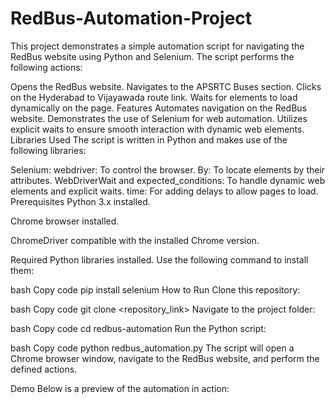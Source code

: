 # RedBus-Automation-Project

This project demonstrates a simple automation script for navigating the RedBus website using Python and Selenium. The script performs the following actions:

Opens the RedBus website.
Navigates to the APSRTC Buses section.
Clicks on the Hyderabad to Vijayawada route link.
Waits for elements to load dynamically on the page.
Features
Automates navigation on the RedBus website.
Demonstrates the use of Selenium for web automation.
Utilizes explicit waits to ensure smooth interaction with dynamic web elements.
Libraries Used
The script is written in Python and makes use of the following libraries:

Selenium:
webdriver: To control the browser.
By: To locate elements by their attributes.
WebDriverWait and expected_conditions: To handle dynamic web elements and explicit waits.
time: For adding delays to allow pages to load.
Prerequisites
Python 3.x installed.

Chrome browser installed.

ChromeDriver compatible with the installed Chrome version.

Required Python libraries installed. Use the following command to install them:

bash
Copy code
pip install selenium
How to Run
Clone this repository:

bash
Copy code
git clone <repository_link>
Navigate to the project folder:

bash
Copy code
cd redbus-automation
Run the Python script:

bash
Copy code
python redbus_automation.py
The script will open a Chrome browser window, navigate to the RedBus website, and perform the defined actions.

Demo
Below is a preview of the automation in action:

